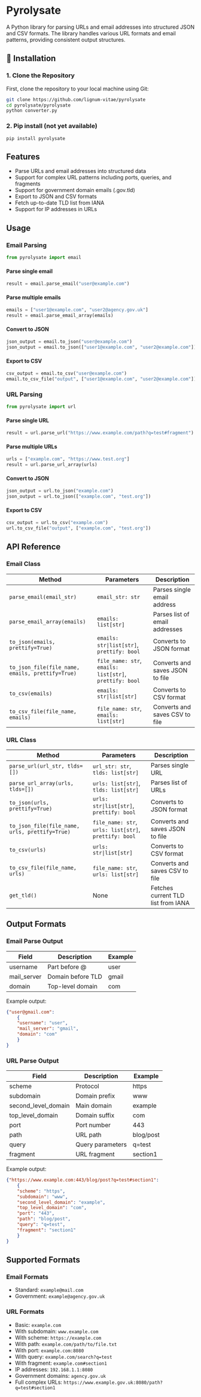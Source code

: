 # Pyrolysate

A Python library for parsing URLs and email addresses into structured JSON and CSV formats. 
The library handles various URL formats and email patterns, providing consistent output structures.

## 🚀 Installation
### 1. Clone the Repository
First, clone the repository to your local machine using Git:

```bash
git clone https://github.com/lignum-vitae/pyrolysate
cd pyrolysate/pyrolysate
python converter.py
```
### 2. Pip install (not yet available)
```
pip install pyrolysate
```
## Features

- Parse URLs and email addresses into structured data
- Support for complex URL patterns including ports, queries, and fragments
- Support for government domain emails (.gov.tld)
- Export to JSON and CSV formats
- Fetch up-to-date TLD list from IANA
- Support for IP addresses in URLs

## Usage

### Email Parsing

```python
from pyrolysate import email
```
#### Parse single email
```python
result = email.parse_email("user@example.com")
```
#### Parse multiple emails
```python
emails = ["user1@example.com", "user2@agency.gov.uk"]
result = email.parse_email_array(emails)
```
#### Convert to JSON
```python
json_output = email.to_json("user@example.com")
json_output = email.to_json(["user1@example.com", "user2@example.com"])
```
#### Export to CSV
```python
csv_output = email.to_csv("user@example.com")
email.to_csv_file("output", ["user1@example.com", "user2@example.com"])
```

### URL Parsing

```python
from pyrolysate import url
```

#### Parse single URL
```python
result = url.parse_url("https://www.example.com/path?q=test#fragment")
```
#### Parse multiple URLs
```python
urls = ["example.com", "https://www.test.org"]
result = url.parse_url_array(urls)
```
#### Convert to JSON
```python
json_output = url.to_json("example.com")
json_output = url.to_json(["example.com", "test.org"])
```
#### Export to CSV
```python
csv_output = url.to_csv("example.com")
url.to_csv_file("output", ["example.com", "test.org"])
```
## API Reference

### Email Class

| Method                                           | Parameters                                              | Description                    |
|---------------------                             |---------------------                                    |-----------------               |
| `parse_email(email_str)`                         | `email_str: str`                                        | Parses single email address    |
| `parse_email_array(emails)`                      | `emails: list[str]`                                     | Parses list of email addresses |
| `to_json(emails, prettify=True)`                 | `emails: str\|list[str]`, `prettify: bool`              | Converts to JSON format        |
| `to_json_file(file_name, emails, prettify=True)` | `file_name: str`, `emails: list[str]`, `prettify: bool` | Converts and saves JSON to file|
| `to_csv(emails)`                                 | `emails: str\|list[str]`                                | Converts to CSV format         |
| `to_csv_file(file_name, emails)`                 | `file_name: str`, `emails: list[str]`                   | Converts and saves CSV to file |

### URL Class

| Method                                         | Parameters                                            | Description                        |
|------------------                              |----------------------                                 |-------------------                 |
| `parse_url(url_str, tlds=[])`                  | `url_str: str`, `tlds: list[str]`                     | Parses single URL                  |
| `parse_url_array(urls, tlds=[])`               | `urls: list[str]`, `tlds: list[str]`                  | Parses list of URLs                |
| `to_json(urls, prettify=True)`                 | `urls: str\|list[str]`, `prettify: bool`              | Converts to JSON format            |
| `to_json_file(file_name, urls, prettify=True)` | `file_name: str`, `urls: list[str]`, `prettify: bool` | Converts and saves JSON to file    |
| `to_csv(urls)`                                 | `urls: str\|list[str]`                                | Converts to CSV format             |
| `to_csv_file(file_name, urls)`                 | `file_name: str`, `urls: list[str]`                   | Converts and saves CSV to file     |
| `get_tld()`                                    | None                                                  | Fetches current TLD list from IANA |

## Output Formats

### Email Parse Output

| Field       | Description       | Example |
|-------------|-------------------|---------|
| username    | Part before @     | user    |
| mail_server | Domain before TLD | gmail   |
| domain      | Top-level domain  | com     |

Example output:
```json
{"user@gmail.com": 
    {
    "username": "user",
    "mail_server": "gmail",
    "domain": "com"
    }
}
```


### URL Parse Output

| Field               | Description      | Example   |
|--------------       |---------------   |---------  |
| scheme              | Protocol         | https     |
| subdomain           | Domain prefix    | www       |
| second_level_domain | Main domain      | example   |
| top_level_domain    | Domain suffix    | com       |
| port                | Port number      | 443       |
| path                | URL path         | blog/post |
| query               | Query parameters | q=test    |
| fragment            | URL fragment     | section1  |

Example output:
```json
{"https://www.example.com:443/blog/post?q=test#section1": 
    {
    "scheme": "https",
    "subdomain": "www",
    "second_level_domain": "example",
    "top_level_domain": "com",
    "port": "443",
    "path": "blog/post",
    "query": "q=test",
    "fragment": "section1"
    }
}
```

## Supported Formats

### Email Formats
- Standard: `example@mail.com`
- Government: `example@agency.gov.uk`

### URL Formats
- Basic: `example.com`
- With subdomain: `www.example.com`
- With scheme: `https://example.com`
- With path: `example.com/path/to/file.txt`
- With port: `example.com:8080`
- With query: `example.com/search?q=test`
- With fragment: `example.com#section1`
- IP addresses: `192.168.1.1:8080`
- Government domains: `agency.gov.uk`
- Full complex URLs: `https://www.example.gov.uk:8080/path?q=test#section1`
